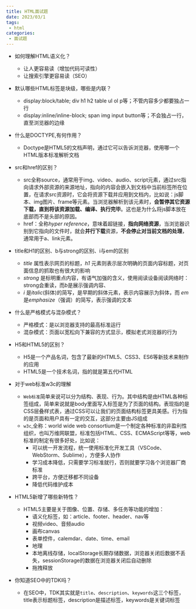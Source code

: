 ```yaml
---
title: HTML面试题
date: 2023/03/1
tags:
 - html
categories:
 - 面试题  
---
```


+ 如何理解HTML语义化？
  + 让人更容易读（增加代码可读性）
  + 让搜索引擎更容易读（SEO）

+ 默认哪些HTML标签是块级，哪些是内联？
  + display:block/table;  div h1 h2 table ul ol p等；不管内容多少都要独占一行
  + display:inline/inline-block;  span img input button等；不会独占一行，直至浏览器的边缘

+ 什么是DOCTYPE,有何作用？

  + Doctype是HTML5的文档声明，通过它可以告诉浏览器，使用哪一个HTML版本标准解析文档

+ src和href的区别？

  + src全称source，通常用于img、video、audio、script元素，通过src指向请求外部资源的来源地址，指向的内容会嵌入到文档中当前标签所在位置，在请求src资源时，它会将资源下载并应用到文档内，比如说：js脚本、img图片、frame等元素。当浏览器解析到该元素时，**会暂停其它资源下载，直到将该资源加载、编译、执行完毕**。这也是为什么将js脚本放在底部而不是头部的原因。
  + href：全称*hyper reference*，意味着超链接，**指向网络资源**，当浏览器识别到它指向的⽂件时，就会**并⾏下载**资源，**不会停⽌对当前⽂档的处理**，通常用于a、link元素。

+ title和H1的区别、b与strong的区别、i与em的区别

  + *title* 属性表示网页的标题，*h1* 元素则表示层次明确的页面内容标题，对页面信息的抓取也有很大的影响
  + *strong* 是标明重点内容，有语气加强的含义，使用阅读设备阅读网络时：strong会重读，而*b*是展示强调内容、
  + *i* 是*italic*(斜体)的简写，是早期的斜体元素，表示内容展示为斜体，而 *em* 是*emphasize*（强调）的简写，表示强调的文本

+ 什么是严格模式与混杂模式？

  + 严格模式：是以浏览器支持的最高标准运行
  + 混杂模式：页面以宽松向下兼容的方式显示，模拟老式浏览器的行为

+ H5和HTML5的区别？

  + H5是一个产品名词，包含了最新的HTML5、CSS3、ES6等新技术来制作的应用
  + HTML5是一个技术名词，指的就是第五代HTML

+ 对于web标准w3c的理解

  + `Web标准`简单来说可以分为结构、表现、行为。其中结构是由HTML各种标签组成，简单来说就是body里面写入标签是为了页面的结构。表现指的是CSS层叠样式表，通过CSS可以让我们的页面结构标签更具美感。行为指的是页面和用户具有一定的交互，这部分主要由JS组成
  + `w3c`,全称：world wide web consortium是一个制定各种标准的非盈利性组织，也叫万维网联盟，标准包括HTML、CSS、ECMAScript等等，web标准的制定有很多好处，比如说：
    + 可以统一开发流程，统一使用标准化开发工具（VSCode、WebStorm、Sublime），方便多人协作
    + 学习成本降低，只需要学习标准就行，否则就要学习各个浏览器厂商标准
    + 跨平台，方便迁移都不同设备
    + 降低代码维护成本

+ HTML5新增了哪些新特性？

  + HTML5主要是关于图像、位置、存储、多任务等功能的增加：
    + 语义化标签，如：article、footer、header、nav等
    + 视频video、音频audio
    + 画布canvas
    + 表单控件，calemdar、date、time、email
    + 地理
    + 本地离线存储，localStorage长期存储数据，浏览器关闭后数据不丢失，sessionStorage的数据在浏览器关闭后自动删除
    + 拖拽释放

+ 你知道SEO中的TDK吗？

  + 在SEO中，TDK其实就是`title`、`description`、`keywords`这三个标签，title表示标题标签，description是描述标签，keywords是关键词标签